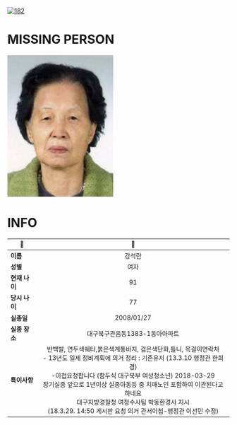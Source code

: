 [![182](https://img.shields.io/badge/%EC%8B%A4%EC%A2%85%EC%8B%A0%EA%B3%A0%EB%8A%94%20%EA%B5%AD%EB%B2%88%EC%97%86%EC%9D%B4-182-blue)](http://safe182.go.kr/index.do)

# MISSING PERSON

<img src="./missing_person.jpg">

# INFO

|🔑|💎|
|--|:--:|
|**이름**|강석란|
|**성별**|여자|
|**현재 나이**|91|
|**당시 나이**|77|
|**실종일**|2008/01/27|
|**실종 장소**|대구북구관음동1383-1동아아파트|
|**특이사항**|반백발, 연두색쉐타,붉은색계통바지, 검은색단화,틀니, 목걸이연락처</br>- 13년도 일제 정비계획에 의거 정리 : 기존유지  (13.3.10 행정관 한희경)</br>-이첩요청합니다 (함두식 대구북부 여성청소년) 2018-03-29 </br>장기실종 앞으로 1년이상 실종아동등 중 치매노인 포함하여 이관된다고 하네요</br>대구지방경찰청 여청수사팀 박동환경사 지시 </br>(18.3.29. 14:50 게시판 요청 의거 관서이첩-행정관 이선민 수정)|
